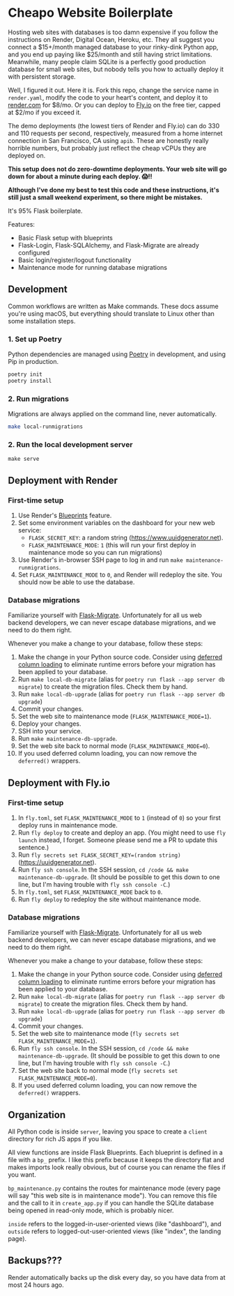 # Cheapo Website Boilerplate

Hosting web sites with databases is too damn expensive if you follow the instructions on Render, Digital Ocean, Heroku, etc. They all suggest you connect a \$15+/month managed database to your rinky-dink Python app, and you end up paying like $25/month and still having strict limitations. Meanwhile, many people claim SQLite is a perfectly good production database for small web sites, but nobody tells you how to actually deploy it with persistent storage.

Well, I figured it out. Here it is. Fork this repo, change the service name in `render.yaml`, modify the code to your heart's content, and deploy it to [render.com](https://render.com) for $8/mo. Or you can deploy to [Fly.io](https://fly.io) on the free tier, capped at $2/mo if you exceed it.

The demo deployments (the lowest tiers of Render and Fly.io) can do 330 and 110 requests per second, respectively, measured from a home internet connection in San Francisco, CA using `apib`. These are honestly really horrible numbers, but probably just reflect the cheap vCPUs they are deployed on.

**This setup does not do zero-downtime deployments. Your web site will go down for about a minute during each deploy. 😱‼️**

**Although I've done my best to test this code and these instructions, it's still just a small weekend experiment, so there might be mistakes.**

It's 95% Flask boilerplate.

Features:

- Basic Flask setup with blueprints
- Flask-Login, Flask-SQLAlchemy, and Flask-Migrate are already configured
- Basic login/register/logout functionality
- Maintenance mode for running database migrations

## Development

Common workflows are written as Make commands. These docs assume you're using macOS, but everything should translate to Linux other than some installation steps.

### 1. Set up Poetry

Python dependencies are managed using [Poetry](https://python-poetry.org) in development, and using Pip in production.

```sh
poetry init
poetry install
```

### 2. Run migrations

Migrations are always applied on the command line, never automatically.

```sh
make local-runmigrations
```

### 2. Run the local development server

```
make serve
```

## Deployment with Render

### First-time setup

1. Use Render's [Blueprints](https://dashboard.render.com/blueprints) feature.
2. Set some environment variables on the dashboard for your new web service:
   - `FLASK_SECRET_KEY`: a random string (https://www.uuidgenerator.net).
   - `FLASK_MAINTENANCE_MODE`: `1` (this will run your first deploy in maintenance mode so you can run migrations)
3. Use Render's in-browser SSH page to log in and run `make maintenance-runmigrations`.
4. Set `FLASK_MAINTENANCE_MODE` to `0`, and Render will redeploy the site. You should now be able to use the database.

### Database migrations

Familiarize yourself with [Flask-Migrate](https://flask-migrate.readthedocs.io/en/latest/). Unfortunately for all us web backend developers, we can never escape database migrations, and we need to do them right.

Whenever you make a change to your database, follow these steps:

1. Make the change in your Python source code. Consider using [deferred column loading](https://docs.sqlalchemy.org/en/14/orm/loading_columns.html#deferred-column-loading) to eliminate runtime errors before your migration has been applied to your database.
2. Run `make local-db-migrate` (alias for `poetry run flask --app server db migrate`) to create the migration files. Check them by hand.
3. Run `make local-db-upgrade` (alias for `poetry run flask --app server db upgrade`)
4. Commit your changes.
5. Set the web site to maintenance mode (`FLASK_MAINTENANCE_MODE=1`).
6. Deploy your changes.
7. SSH into your service.
8. Run `make maintenance-db-upgrade`.
9. Set the web site back to normal mode (`FLASK_MAINTENANCE_MODE=0`).
10. If you used deferred column loading, you can now remove the `deferred()` wrappers.

## Deployment with Fly.io

### First-time setup

1. In `fly.toml`, set `FLASK_MAINTENANCE_MODE` to `1` (instead of `0`) so your first deploy runs in maintenance mode.
2. Run `fly deploy` to create and deploy an app. (You might need to use `fly launch` instead, I forget. Someone please send me a PR to update this sentence.)
3. Run `fly secrets set FLASK_SECRET_KEY=(random string)` (https://uuidgenerator.net).
4. Run `fly ssh console`. In the SSH session, `cd /code && make maintenance-db-upgrade`. (It should be possible to get this down to one line, but I'm having trouble with `fly ssh console -C`.)
5. In `fly.toml`, set `FLASK_MAINTENANCE_MODE` back to `0`.
6. Run `fly deploy` to redeploy the site without maintenance mode.

### Database migrations

Familiarize yourself with [Flask-Migrate](https://flask-migrate.readthedocs.io/en/latest/). Unfortunately for all us web backend developers, we can never escape database migrations, and we need to do them right.

Whenever you make a change to your database, follow these steps:

1. Make the change in your Python source code. Consider using [deferred column loading](https://docs.sqlalchemy.org/en/14/orm/loading_columns.html#deferred-column-loading) to eliminate runtime errors before your migration has been applied to your database.
2. Run `make local-db-migrate` (alias for `poetry run flask --app server db migrate`) to create the migration files. Check them by hand.
3. Run `make local-db-upgrade` (alias for `poetry run flask --app server db upgrade`)
4. Commit your changes.
5. Set the web site to maintenance mode (`fly secrets set FLASK_MAINTENANCE_MODE=1`).
6. Run `fly ssh console`. In the SSH session, `cd /code && make maintenance-db-upgrade`. (It should be possible to get this down to one line, but I'm having trouble with `fly ssh console -C`.)
7. Set the web site back to normal mode (`fly secrets set FLASK_MAINTENANCE_MODE=0`).
8. If you used deferred column loading, you can now remove the `deferred()` wrappers.

## Organization

All Python code is inside `server`, leaving you space to create a `client` directory for rich JS apps if you like.

All view functions are inside Flask Blueprints. Each blueprint is defined in a file with a `bp_` prefix. I like this prefix because it keeps the directory flat and makes imports look really obvious, but of course you can rename the files if you want.

`bp_maintenance.py` contains the routes for maintenance mode (every page will say "this web site is in maintenance mode"). You can remove this file and the call to it in `create_app.py` if you can handle the SQLite database being opened in read-only mode, which is probably nicer.

`inside` refers to the logged-in-user-oriented views (like "dashboard"), and `outside` refers to logged-out-user-oriented views (like "index", the landing page).

## Backups???

Render automatically backs up the disk every day, so you have data from at most 24 hours ago.
